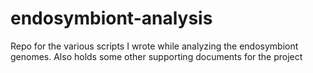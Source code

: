 # endosymbiont-analysis
Repo for the various scripts I wrote while analyzing the endosymbiont genomes. Also holds some other supporting documents for the project
